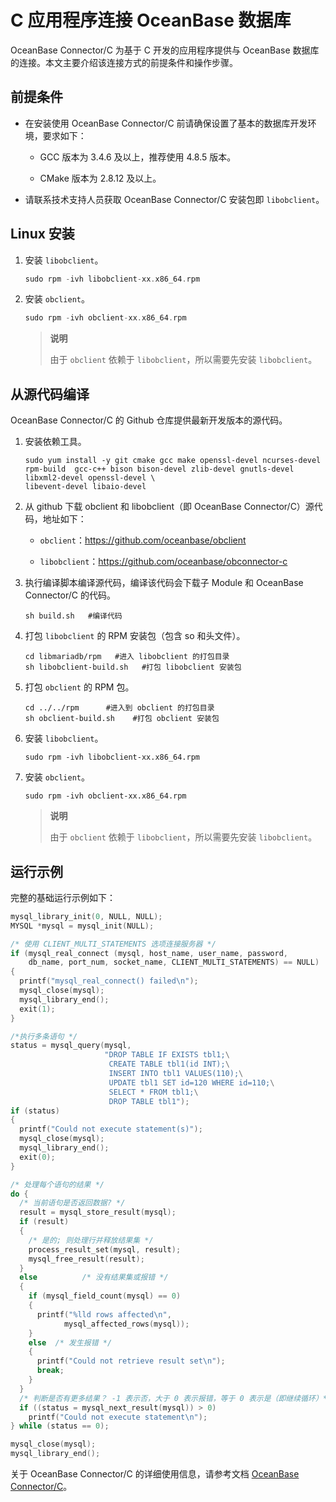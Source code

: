 C 应用程序连接 OceanBase 数据库
===========================================

OceanBase Connector/C 为基于 C 开发的应用程序提供与 OceanBase 数据库的连接。本文主要介绍该连接方式的前提条件和操作步骤。

前提条件
-------------------------

* 在安装使用 OceanBase Connector/C 前请确保设置了基本的数据库开发环境，要求如下：

  * GCC 版本为 3.4.6 及以上，推荐使用 4.8.5 版本。

  * CMake 版本为 2.8.12 及以上。

* 请联系技术支持人员获取 OceanBase Connector/C 安装包即 `libobclient`。

Linux 安装
-----------------------------

1. 安装 `libobclient`。

   ```c
   sudo rpm -ivh libobclient-xx.x86_64.rpm
   ```

2. 安装 `obclient`。

   ```c
   sudo rpm -ivh obclient-xx.x86_64.rpm
   ```

   >**说明**
   >
   >由于 `obclient` 依赖于 `libobclient`，所以需要先安装 `libobclient`。

从源代码编译
---------------------------

OceanBase Connector/C 的 Github 仓库提供最新开发版本的源代码。

1. 安装依赖工具。

   ```shell
   sudo yum install -y git cmake gcc make openssl-devel ncurses-devel rpm-build  gcc-c++ bison bison-devel zlib-devel gnutls-devel libxml2-devel openssl-devel \
   libevent-devel libaio-devel
   ```

2. 从 github 下载 obclient 和 libobclient（即 OceanBase Connector/C）源代码，地址如下：

   * `obclient`：<https://github.com/oceanbase/obclient>

   * `libobclient`：<https://github.com/oceanbase/obconnector-c>

3. 执行编译脚本编译源代码，编译该代码会下载子 Module 和 OceanBase Connector/C 的代码。

   ```shell
   sh build.sh   #编译代码 
   ```

4. 打包 `libobclient` 的 RPM 安装包（包含 so 和头文件）。

   ```shell
   cd libmariadb/rpm   #进入 libobclient 的打包目录
   sh libobclient-build.sh   #打包 libobclient 安装包
   ```

5. 打包 `obclient` 的 RPM 包。

   ```shell
   cd ../../rpm      #进入到 obclient 的打包目录
   sh obclient-build.sh    #打包 obclient 安装包
   ```

6. 安装 `libobclient`。

   ```shell
   sudo rpm -ivh libobclient-xx.x86_64.rpm
   ```

7. 安装 `obclient`。

   ```shell
   sudo rpm -ivh obclient-xx.x86_64.rpm
   ```

   >**说明**
   >
   >由于 `obclient` 依赖于 `libobclient`，所以需要先安装 `libobclient`。

运行示例
-------------------------

完整的基础运行示例如下：

```c
mysql_library_init(0, NULL, NULL);
MYSQL *mysql = mysql_init(NULL);

/* 使用 CLIENT_MULTI_STATEMENTS 选项连接服务器 */
if (mysql_real_connect (mysql, host_name, user_name, password,
    db_name, port_num, socket_name, CLIENT_MULTI_STATEMENTS) == NULL)
{
  printf("mysql_real_connect() failed\n");
  mysql_close(mysql);
  mysql_library_end();
  exit(1);
}

/*执行多条语句 */
status = mysql_query(mysql,
                     "DROP TABLE IF EXISTS tbl1;\
                      CREATE TABLE tbl1(id INT);\
                      INSERT INTO tbl1 VALUES(110);\
                      UPDATE tbl1 SET id=120 WHERE id=110;\
                      SELECT * FROM tbl1;\
                      DROP TABLE tbl1");
if (status)
{
  printf("Could not execute statement(s)");
  mysql_close(mysql);
  mysql_library_end();
  exit(0);
}

/* 处理每个语句的结果 */
do {
  /* 当前语句是否返回数据? */
  result = mysql_store_result(mysql);
  if (result)
  {
    /* 是的; 则处理行并释放结果集 */
    process_result_set(mysql, result);
    mysql_free_result(result);
  }
  else          /* 没有结果集或报错 */
  {
    if (mysql_field_count(mysql) == 0)
    {
      printf("%lld rows affected\n",
            mysql_affected_rows(mysql));
    }
    else  /* 发生报错 */
    {
      printf("Could not retrieve result set\n");
      break;
    }
  }
  /* 判断是否有更多结果？ -1 表示否，大于 0 表示报错，等于 0 表示是（即继续循环）*/
  if ((status = mysql_next_result(mysql)) > 0)
    printf("Could not execute statement\n");
} while (status == 0);

mysql_close(mysql);
mysql_library_end();
```

关于 OceanBase Connector/C 的详细使用信息，请参考文档 [OceanBase Connector/C](https://www.oceanbase.com/docs/enterprise/oceanbase-connector-c-cn)。
